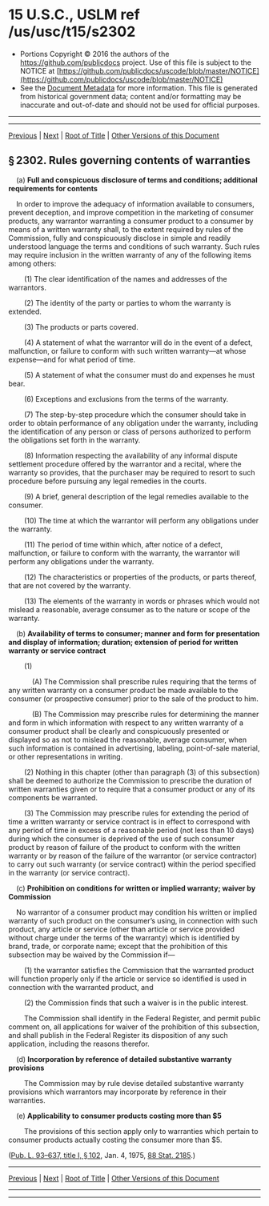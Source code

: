 ---
---

# 15 U.S.C., USLM ref /us/usc/t15/s2302

* Portions Copyright © 2016 the authors of the https://github.com/publicdocs project.
  Use of this file is subject to the NOTICE at [https://github.com/publicdocs/uscode/blob/master/NOTICE](https://github.com/publicdocs/uscode/blob/master/NOTICE)
* See the [Document Metadata](././../../../..//README.md) for more information.
  This file is generated from historical government data; content and/or formatting may be inaccurate and out-of-date and should not be used for official purposes.

----------
----------

[Previous](./../../../..//us/usc/t15/ch50/m__us_usc_t15_s2301.md) | [Next](./../../../..//us/usc/t15/ch50/m__us_usc_t15_s2303.md) | [Root of Title](./../../../../) | [Other Versions of this Document](https://publicdocs.github.io/go/links?ns=uslm&ref=%2Fus%2Fusc%2Ft15%2Fs2302)

## § 2302. Rules governing contents of warranties

    (a) __Full and conspicuous disclosure of terms and conditions; additional requirements for contents__ 

    In order to improve the adequacy of information available to consumers, prevent deception, and improve competition in the marketing of consumer products, any warrantor warranting a consumer product to a consumer by means of a written warranty shall, to the extent required by rules of the Commission, fully and conspicuously disclose in simple and readily understood language the terms and conditions of such warranty. Such rules may require inclusion in the written warranty of any of the following items among others:

        (1) The clear identification of the names and addresses of the warrantors.

        (2) The identity of the party or parties to whom the warranty is extended.

        (3) The products or parts covered.

        (4) A statement of what the warrantor will do in the event of a defect, malfunction, or failure to conform with such written warranty—at whose expense—and for what period of time.

        (5) A statement of what the consumer must do and expenses he must bear.

        (6) Exceptions and exclusions from the terms of the warranty.

        (7) The step-by-step procedure which the consumer should take in order to obtain performance of any obligation under the warranty, including the identification of any person or class of persons authorized to perform the obligations set forth in the warranty.

        (8) Information respecting the availability of any informal dispute settlement procedure offered by the warrantor and a recital, where the warranty so provides, that the purchaser may be required to resort to such procedure before pursuing any legal remedies in the courts.

        (9) A brief, general description of the legal remedies available to the consumer.

        (10) The time at which the warrantor will perform any obligations under the warranty.

        (11) The period of time within which, after notice of a defect, malfunction, or failure to conform with the warranty, the warrantor will perform any obligations under the warranty.

        (12) The characteristics or properties of the products, or parts thereof, that are not covered by the warranty.

        (13) The elements of the warranty in words or phrases which would not mislead a reasonable, average consumer as to the nature or scope of the warranty.

    (b) __Availability of terms to consumer; manner and form for presentation and display of information; duration; extension of period for written warranty or service contract__ 

        (1)

            (A) The Commission shall prescribe rules requiring that the terms of any written warranty on a consumer product be made available to the consumer (or prospective consumer) prior to the sale of the product to him.

            (B) The Commission may prescribe rules for determining the manner and form in which information with respect to any written warranty of a consumer product shall be clearly and conspicuously presented or displayed so as not to mislead the reasonable, average consumer, when such information is contained in advertising, labeling, point-of-sale material, or other representations in writing.

        (2) Nothing in this chapter (other than paragraph (3) of this subsection) shall be deemed to authorize the Commission to prescribe the duration of written warranties given or to require that a consumer product or any of its components be warranted.

        (3) The Commission may prescribe rules for extending the period of time a written warranty or service contract is in effect to correspond with any period of time in excess of a reasonable period (not less than 10 days) during which the consumer is deprived of the use of such consumer product by reason of failure of the product to conform with the written warranty or by reason of the failure of the warrantor (or service contractor) to carry out such warranty (or service contract) within the period specified in the warranty (or service contract).

    (c) __Prohibition on conditions for written or implied warranty; waiver by Commission__ 

    No warrantor of a consumer product may condition his written or implied warranty of such product on the consumer’s using, in connection with such product, any article or service (other than article or service provided without charge under the terms of the warranty) which is identified by brand, trade, or corporate name; except that the prohibition of this subsection may be waived by the Commission if—

        (1) the warrantor satisfies the Commission that the warranted product will function properly only if the article or service so identified is used in connection with the warranted product, and

        (2) the Commission finds that such a waiver is in the public interest.

        The Commission shall identify in the Federal Register, and permit public comment on, all applications for waiver of the prohibition of this subsection, and shall publish in the Federal Register its disposition of any such application, including the reasons therefor.

    (d) __Incorporation by reference of detailed substantive warranty provisions__ 

        The Commission may by rule devise detailed substantive warranty provisions which warrantors may incorporate by reference in their warranties.

    (e) __Applicability to consumer products costing more than $5__ 

        The provisions of this section apply only to warranties which pertain to consumer products actually costing the consumer more than $5.

([Pub. L. 93–637, title I, § 102][/us/pl/93/637/s102], Jan. 4, 1975, [88 Stat. 2185][/us/stat/88/2185].)

----------

[Previous](./../../../..//us/usc/t15/ch50/m__us_usc_t15_s2301.md) | [Next](./../../../..//us/usc/t15/ch50/m__us_usc_t15_s2303.md) | [Root of Title](./../../../../) | [Other Versions of this Document](https://publicdocs.github.io/go/links?ns=uslm&ref=%2Fus%2Fusc%2Ft15%2Fs2302)

----------
----------

[/us/pl/93/637/s102]: https://publicdocs.github.io/go/links?ns=uslm&ref=%2Fus%2Fpl%2F93%2F637%2Fs102
[/us/stat/88/2185]: https://publicdocs.github.io/go/links?ns=uslm&ref=%2Fus%2Fstat%2F88%2F2185


